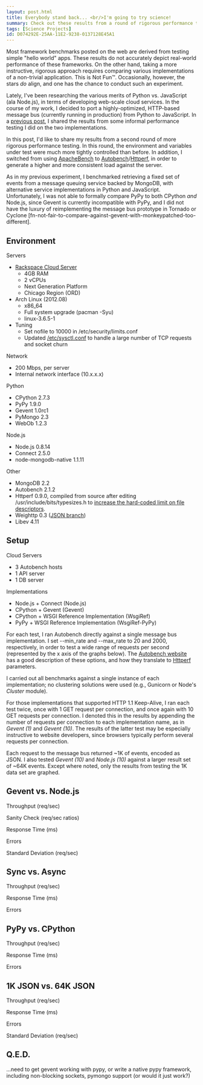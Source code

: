 ```yaml
---
layout: post.html
title: Everybody stand back... <br/>I'm going to try science!
summary: Check out these results from a round of rigorous performance testing between Python and Node.js 
tags: [Science Projects]
id: D074292E-25AA-11E2-9238-0137128E45A1
---
```


Most framework benchmarks posted on the web are derived from testing simple "hello world" apps. These results do not accurately depict real-world performance of these frameworks. On the other hand, taking a more instructive, rigorous approach requires comparing various implementations of a non-trivial application. This is Not Fun&trade;. Occasionally, however, the stars *do* align, and one has the chance to conduct such an experiment.

Lately, I've been researching the various merits of Python vs. JavaScript (ala Node.js), in terms of developing web-scale cloud services. In the course of my work, I decided to port a highly-optimized, HTTP-based message bus (currently running in production) from Python to JavaScript. In a [previous post][last-post], I shared the results from some informal performance testing I did on the two implementations.  

In this post, I'd like to share my results from a second round of more rigorous performance testing. In this round, the environment and variables under test were much more tightly controlled than before. In addition, I switched from using [ApacheBench][ab] to [Autobench][autobench]/[Httperf][httperf], in order to generate a higher and more consistent load against the server. 

As in my previous experiment, I benchmarked retrieving a fixed set of events from a message queuing service backed by MongoDB, with alternative service implementations in Python and JavaScript. Unfortunately, I was not able to formally compare PyPy to both CPython *and* Node.js, since Gevent is currently incompatible with PyPy, and I did not have the luxury of reimplementing the message bus prototype in Tornado or Cyclone [fn-not-fair-to-compare-against-gevent-with-monkeypatched-too-different].

[last-post]: /2012/10/23/python-vs-node-vs-pypy.html
[autobench]: http://www.xenoclast.org/autobench/
[httperf]: http://www.hpl.hp.com/research/linux/httperf/
[ab]: https://en.wikipedia.org/wiki/ApacheBench

## Environment ##

Servers

* [Rackspace Cloud Server](http://www.rackspace.com/cloud/public/servers/techdetails/)
  * 4GB RAM
  * 2 vCPUs
  * Next Generation Platform
  * Chicago Region (ORD)
* Arch Linux (2012.08) 
  * x86_64
  * Full system upgrade (pacman -Syu)
  * linux-3.6.5-1
* Tuning
  * Set nofile to 10000 in /etc/security/limits.conf
  * Updated [/etc/sysctl.conf](https://gist.github.com/4027835) to handle a large number of TCP requests and socket churn

Network

* 200 Mbps, per server
* Internal network interface (10.x.x.x)

Python

* CPython 2.7.3
* PyPy 1.9.0 
* Gevent 1.0rc1
* PyMongo 2.3
* WebOb 1.2.3

Node.js

* Node.js 0.8.14
* Connect 2.5.0
* node-mongodb-native 1.1.11

Other

* MongoDB 2.2
* Autobench 2.1.2
* Httperf 0.9.0, compiled from source after editing /usr/include/bits/typesizes.h to [increase the hard-coded limit on file descriptors](http://gom-jabbar.org/articles/2009/02/04/httperf-and-file-descriptors). 
* Weighttp 0.3 ([JSON branch][weighttp])
* Libev 4.11

[weighttp]: https://github.com/lpereira/weighttp

## Setup ##

Cloud Servers

* 3 Autobench hosts
* 1 API server
* 1 DB server 

Implementations

* Node.js + Connect (Node.js)
* CPython + Gevent (Gevent)
* CPython + WSGI Reference Implementation (WsgiRef)
* PyPy + WSGI Reference Implementation (WsgiRef-PyPy)

For each test, I ran Autobench directly against a single message bus implementation. I set --min\_rate and --max\_rate to 20 and 2000, respectively, in order to test a wide range of requests per second (represented by the x axis of the graphs below). The [Autobench website][autobench] has a good description of these options, and how they translate to [Httperf][httperf] parameters.

I carried out all benchmarks against a single instance of each implementation; no clustering solutions were used (e.g., Gunicorn or Node's *Cluster* module). 

For those implementations that supported HTTP 1.1 Keep-Alive, I ran each test twice, once with 1 GET request per connection, and once again with 10 GET requests per connection. I denoted this in the results by appending the number of requests per connection to each implementation name, as in *Gevent (1)* and *Gevent (10)*. The results of the latter test may be especially instructive to website developers, since browsers typically perform several requests per connection.

Each request to the message bus returned ~1K of events, encoded as JSON. I also tested *Gevent (10)* and *Node.js (10)* against a larger result set of ~64K events. Except where noted, only the results from testing the 1K data set are graphed.

## Gevent vs. Node.js ##

Throughput (req/sec)
<div id="graph-1-rps" class="flot"></div>

Sanity Check (req/sec ratios)
<div id="graph-6" class="flot"></div>

Response Time (ms)
<div id="graph-1-rt" class="flot"></div>

Errors
<div id="graph-1-errors" class="flot"></div>

Standard Deviation (req/sec)
<div id="graph-1-stdev" class="flot"></div>

## Sync vs. Async ##

Throughput (req/sec)
<div id="graph-5-rps" class="flot"></div>

Response Time (ms)
<div id="graph-5-rt" class="flot"></div>

Errors
<div id="graph-5-errors" class="flot"></div>

## PyPy vs. CPython ##

Throughput (req/sec)
<div id="graph-4-rps" class="flot"></div>

Response Time (ms)
<div id="graph-4-rt" class="flot"></div>

Errors
<div id="graph-4-errors" class="flot"></div>

## 1K JSON vs. 64K JSON ##

Throughput (req/sec)
<div id="graph-2-rps" class="flot"></div>

Response Time (ms)
<div id="graph-2-rt" class="flot"></div>

Errors
<div id="graph-2-errors" class="flot"></div>

Standard Deviation (req/sec)
<div id="graph-2-stdev" class="flot"></div>

## Q.E.D. ##

...need to get gevent working with pypy, or write a native pypy framework, including non-blocking sockets, pymongo support (or would it just work?)

<script type="text/javascript" src="/assets/js/python-vs-node-rematch.js" />

